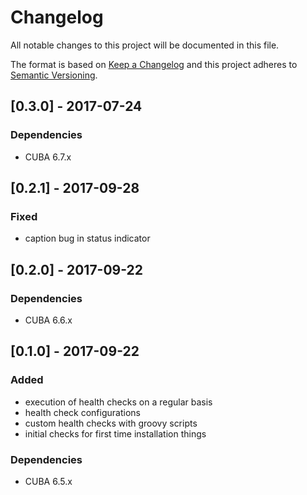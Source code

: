 # Changelog
All notable changes to this project will be documented in this file.

The format is based on [Keep a Changelog](http://keepachangelog.com/en/1.0.0/)
and this project adheres to [Semantic Versioning](http://semver.org/spec/v2.0.0.html).

## [0.3.0] - 2017-07-24

### Dependencies
- CUBA 6.7.x

## [0.2.1] - 2017-09-28

### Fixed
- caption bug in status indicator

## [0.2.0] - 2017-09-22

### Dependencies
- CUBA 6.6.x

## [0.1.0] - 2017-09-22
### Added
- execution of health checks on a regular basis
- health check configurations
- custom health checks with groovy scripts
- initial checks for first time installation things


### Dependencies
- CUBA 6.5.x
